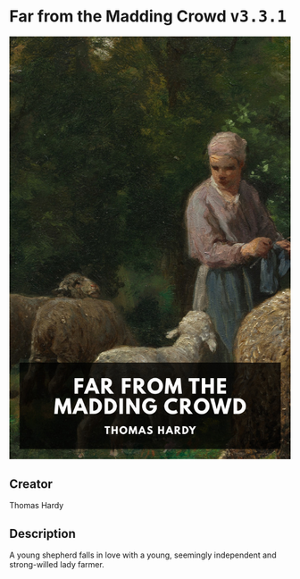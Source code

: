 
# Far from the Madding Crowd <kbd>v3.3.1</kbd>

<center>
  <img src="./cover-1024.jpg"/>
</center>

## Creator
Thomas Hardy

## Description
A young shepherd falls in love with a young, seemingly independent and strong-willed lady farmer.
